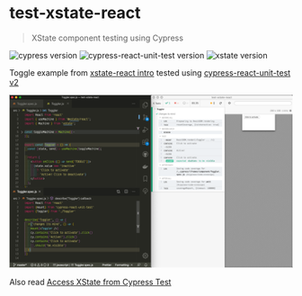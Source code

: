 # test-xstate-react
> XState component testing using Cypress

![cypress version](https://img.shields.io/badge/cypress-5.6.0-brightgreen) ![cypress-react-unit-test version](https://img.shields.io/badge/cypress--react--unit--test-4.17.2-brightgreen) ![xstate version](https://img.shields.io/badge/xstate-4.15.2-brightgreen)

Toggle example from [xstate-react intro](https://xstate.js.org/docs/packages/xstate-react/) tested using [cypress-react-unit-test v2](https://github.com/bahmutov/cypress-react-unit-test/pull/108)

![Screenshot](images/xstate.png)

Also read [Access XState from Cypress Test](https://glebbahmutov.com/blog/cypress-and-xstate/)
